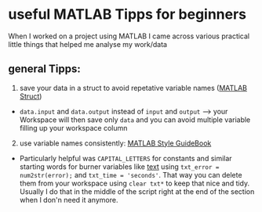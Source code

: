 # useful MATLAB Tipps for beginners
When I worked on a project using MATLAB I came across various practical little things that helped me analyse my work/data

## general Tipps:
1. save your data in a struct to avoid repetative variable names ([MATLAB Struct](https://www.mathworks.com/help/matlab/ref/struct.html))
* `data.input` and `data.output` instead of `input` and `output` --> your Workspace will then save only `data` and you can avoid multiple variable filling up your workspace column
2. use variable names consistently: [MATLAB Style GuideBook](https://github.com/constgemm/useful_matlab_scripts/blob/master/docs/MatlabStyle2%20book.pdf)
* Particularly helpful was `CAPITAL_LETTERS` for constants and similar starting words for burner variables like [text](https://www.mathworks.com/help/matlab/ref/title.html#btpi3rq-1-txt) using `txt_error = num2str(error);` and `txt_time = 'seconds'`. That way you can delete them from your workspace using `clear txt*` to keep that nice and tidy. Usually I do that in the middle of the script right at the end of the section when I don'n need it anymore.
